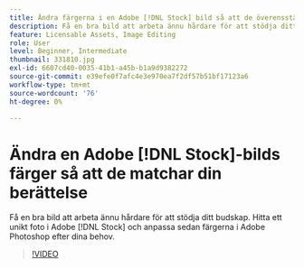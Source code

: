 ```yaml
---
title: Ändra färgerna i en Adobe [!DNL Stock] bild så att de överensstämmer med din berättelse
description: Få en bra bild att arbeta ännu hårdare för att stödja ditt budskap. Hitta ett unikt foto i Adobe [!DNL Stock] och anpassa sedan färgerna i Adobe Photoshop efter dina behov
feature: Licensable Assets, Image Editing
role: User
level: Beginner, Intermediate
thumbnail: 331810.jpg
exl-id: 6607cd40-0035-41b1-a45b-b1a9d9382272
source-git-commit: e39efe0f7afc4e3e970ea7f2df57b51bf17123a6
workflow-type: tm+mt
source-wordcount: '76'
ht-degree: 0%

---
```


# Ändra en Adobe [!DNL Stock]-bilds färger så att de matchar din berättelse

Få en bra bild att arbeta ännu hårdare för att stödja ditt budskap. Hitta ett unikt foto i Adobe [!DNL Stock] och anpassa sedan färgerna i Adobe Photoshop efter dina behov.

>[!VIDEO](https://video.tv.adobe.com/v/331810?hidetitle=true)
